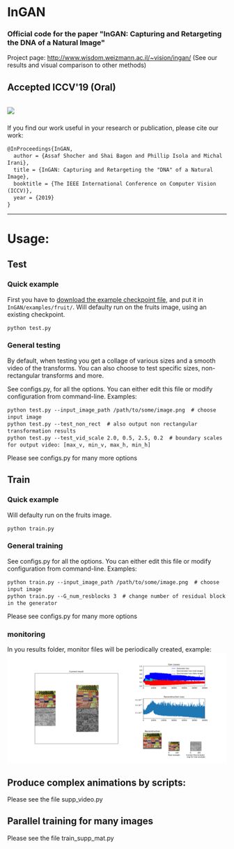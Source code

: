 # InGAN
### Official code for the paper "InGAN: Capturing and Retargeting the DNA of a Natural Image"

Project page: http://www.wisdom.weizmann.ac.il/~vision/ingan/ (See our results and visual comparison to other methods)

**Accepted ICCV'19 (Oral)**
----------
![](/figs/fruits.gif)
----------
If you find our work useful in your research or publication, please cite our work:

```
@InProceedings{InGAN,
  author = {Assaf Shocher and Shai Bagon and Phillip Isola and Michal Irani},
  title = {InGAN: Capturing and Retargeting the "DNA" of a Natural Image},
  booktitle = {The IEEE International Conference on Computer Vision (ICCV)},
  year = {2019}
}
```
----------

# Usage:
## Test
### Quick example
First you have to [download the example checkpoint file](http://www.wisdom.weizmann.ac.il/~vision/ingan/resources/checkpoint_0075000.pth.tar), and put it in ``` InGAN/examples/fruit/ ```.
Will defaulty run on the fruits image, using an existing checkpoint.
```
python test.py
```

### General testing
By default, when testing you get a collage of various sizes and a smooth video of the transforms. You can also choose to test specific sizes, non-rectangular transforms and more.

See configs.py, for all the options. You can either edit this file or modify configuration from command-line.
Examples:
```
python test.py --input_image_path /path/to/some/image.png  # choose input image
python test.py --test_non_rect  # also output non rectangular transformation results
python test.py --test_vid_scale 2.0, 0.5, 2.5, 0.2  # boundary scales for output video: [max_v, min_v, max_h, min_h]
```
Please see configs.py for many more options


## Train
### Quick example
Will defaulty run on the fruits image.
```
python train.py
```
### General training
See configs.py for all the options. You can either edit this file or modify configuration from command-line.
Examples:
```
python train.py --input_image_path /path/to/some/image.png  # choose input image
python train.py --G_num_resblocks 3  # change number of residual block in the generator
```
Please see configs.py for many more options
### monitoring
In you results folder, monitor files will be periodically created, example:
![](/figs/monitor_60000.png)

## Produce complex animations by scripts:  
Please see the file supp_video.py

## Parallel training for many images
Please see the file train_supp_mat.py
